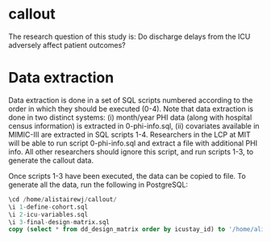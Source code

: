 # callout

The research question of this study is: Do discharge delays from the ICU adversely affect patient outcomes?

# Data extraction

Data extraction is done in a set of SQL scripts numbered according to the order in which they should be executed (0-4). Note that data extraction is done in two distinct systems: (i) month/year PHI data (along with hospital census information) is extracted in 0-phi-info.sql, (ii) covariates available in MIMIC-III are extracted in SQL scripts 1-4. Researchers in the LCP at MIT will be able to run script 0-phi-info.sql and extract a file with additional PHI info. All other researchers should ignore this script, and run scripts 1-3, to generate the callout data.

Once scripts 1-3 have been executed, the data can be copied to file. To generate all the data, run the following in PostgreSQL:

```sql
\cd /home/alistairewj/callout/
\i 1-define-cohort.sql
\i 2-icu-variables.sql
\i 3-final-design-matrix.sql
copy (select * from dd_design_matrix order by icustay_id) to '/home/alistairewj/callout/callout.csv' CSV HEADER;
```
